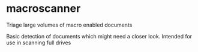 # macroscanner
Triage large volumes of macro enabled documents

Basic detection of documents which might need a closer look. Intended for use in scanning full drives
